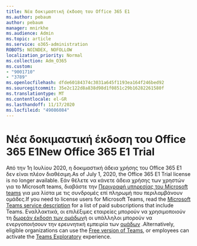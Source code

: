 ```yaml
---
title: Νέα δοκιμαστική έκδοση του Office 365 E1
ms.author: pebaum
author: pebaum
manager: mnirkhe
ms.audience: Admin
ms.topic: article
ms.service: o365-administration
ROBOTS: NOINDEX, NOFOLLOW
localization_priority: Normal
ms.collection: Adm_O365
ms.custom:
- "9001710"
- "3789"
ms.openlocfilehash: dfde60184374c3031a645f1193ea164f246bed92
ms.sourcegitcommit: 35e2c122d8a838d98d1f0851c29b16282261580f
ms.translationtype: MT
ms.contentlocale: el-GR
ms.lasthandoff: 11/17/2020
ms.locfileid: "49086084"
---
```

# <a name="new-office-365-e1-trial"></a><span data-ttu-id="f0faa-102">Νέα δοκιμαστική έκδοση του Office 365 E1</span><span class="sxs-lookup"><span data-stu-id="f0faa-102">New Office 365 E1 Trial</span></span>

<span data-ttu-id="f0faa-103">Από την 1η Ιουλίου 2020, η δοκιμαστική άδεια χρήσης του Office 365 E1 δεν είναι πλέον διαθέσιμη.</span><span class="sxs-lookup"><span data-stu-id="f0faa-103">As of July 1, 2020, the Office 365 E1 Trial license is no longer available.</span></span> <span data-ttu-id="f0faa-104">Εάν θέλετε να κάνετε άδεια χρήσης των χρηστών για το Microsoft teams, διαβάστε την [Περιγραφή υπηρεσίας του Microsoft teams](https://docs.microsoft.com/office365/servicedescriptions/teams-service-description) για μια λίστα με τις συνδρομές επί πληρωμή που περιλαμβάνουν ομάδες.</span><span class="sxs-lookup"><span data-stu-id="f0faa-104">If you need to license users for Microsoft Teams, read the [Microsoft Teams service description](https://docs.microsoft.com/office365/servicedescriptions/teams-service-description) for a list of paid subscriptions that include Teams.</span></span> <span data-ttu-id="f0faa-105">Εναλλακτικά, οι επιλέξιμες εταιρείες μπορούν να χρησιμοποιούν τη [δωρεάν έκδοση των ομάδων](https://support.office.com/article/Welcome-to-Microsoft-Teams-free-6d79a648-6913-4696-9237-ed13de64ae3c)ή οι υπάλληλοι μπορούν να ενεργοποιήσουν την ερευνητική εμπειρία των [ομάδων](https://docs.microsoft.com/MicrosoftTeams/teams-exploratory) .</span><span class="sxs-lookup"><span data-stu-id="f0faa-105">Alternatively, eligible organizations can use the [Free version of Teams](https://support.office.com/article/Welcome-to-Microsoft-Teams-free-6d79a648-6913-4696-9237-ed13de64ae3c), or employees can activate the [Teams Exploratory](https://docs.microsoft.com/MicrosoftTeams/teams-exploratory) experience.</span></span>
